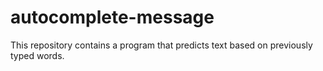 # autocomplete-message
This repository contains a program that predicts text based on previously typed words. 
